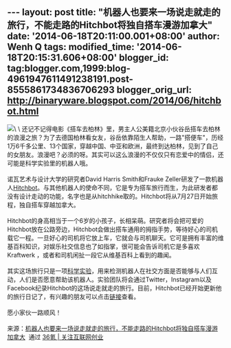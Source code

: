--- layout: post title:
"机器人也要来一场说走就走的旅行，不能走路的Hitchbot将独自搭车漫游加拿大"
date: '2014-06-18T20:11:00.001+08:00' author: Wenh Q tags:
modified\_time: '2014-06-18T20:15:31.606+08:00' blogger\_id:
tag:blogger.com,1999:blog-4961947611491238191.post-8555861734836706293
blogger\_orig\_url: http://binaryware.blogspot.com/2014/06/hitchbot.html
---
![](https://images-blogger-opensocial.googleusercontent.com/gadgets/proxy?url=http%3A%2F%2Fa.36krcnd.com%2Fphoto%2F2014%2Fdb7c58faf449c143329b82573b2f8976.jpg&container=blogger&gadget=a&rewriteMime=image%2F*)\
\
还记不记得电影《搭车去柏林》里，男主人公美籍北京小伙谷岳搭车去柏林的浪漫之旅？为了去德国柏林看女友，谷岳依靠陌生人帮助，一路"搭便车"，历经1万6千多公里、13个国家，穿越中国、中亚和欧洲，最终到达柏林，见到了自己的女朋友。浪漫吧？必须的呀。其实可以这么浪漫的不仅仅只有恋爱中的情侣，还可能是科学实验里的机器人哦。\
\
诺瓦艺术与设计大学的研究者David Harris Smith和Frauke
Zeller研发了一款机器人[Hitchbot](http://www.hitchbot.me/)。与其他机器人的使命不同，它是专为搭车旅行而生，为此研发者都没有设计走动的功能，名字也是从hitchhike取的。Hitchbot将从7月27日开始旅程，独自搭车穿越加拿大。\
\
Hitchbot的身高相当于一个6岁的小孩子，长相呆萌。研究者将会把可爱的Hitchbot放在公路旁边，Hitchbot会做出搭车通用的拇指手势，等待好心的司机载它一程。一旦好心的司机将它放上车，它就会与司机聊天。它可是拥有丰富的维基百科知识，对娱乐社交信息也了如指掌，很可能会告诉司机它是多喜欢Kraftwerk
，或者和司机闲扯一段它从维基百科上看到的趣闻。\
\
其实这场旅行只是一项[科学实验](http://www.cnet.com/news/see-a-jealous-robot-hell-bent-on-revenge/)，用来检测机器人在社交方面是否能够与人们互动，人们是否愿意帮助该机器人。实验团队将会通过Twitter，Instagram以及Facebook纪录Hitchbot的这场说走就走的旅行。目前，Hitchbot已经开始更新他的旅行日记了，有兴趣的朋友可以点击[链接](http://www.hitchbot.me/stories/my-journal/)查看。\
\
愿小家伙一路顺风！\
\
来源：[机器人也要来一场说走就走的旅行，不能走路的Hitchbot将独自搭车漫游加拿大](http://www.36kr.com/p/212947.html)  通过 [36氪
| 关注互联网创业](http://www.36kr.com/)

